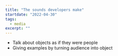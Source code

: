 ```yaml
---
title: "The sounds developers make"
startdate: "2022-04-30"
tags:
  - media
excerpt: ""
---
```

- Talk about objects as if they were people
- Giving examples by turning audience into object